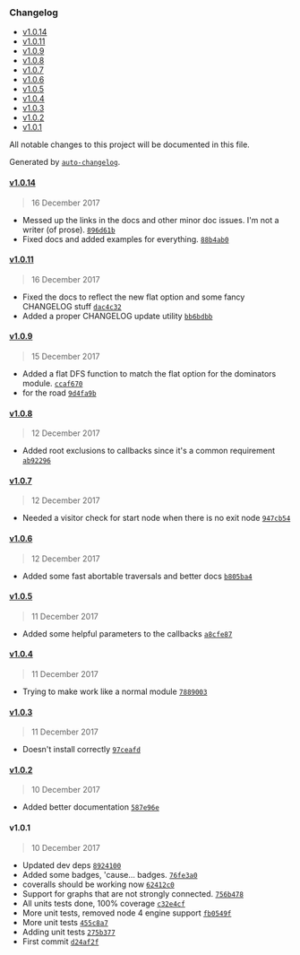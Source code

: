 <!-- START doctoc generated TOC please keep comment here to allow auto update -->
<!-- DON'T EDIT THIS SECTION, INSTEAD RE-RUN doctoc TO UPDATE -->
### Changelog

- [v1.0.14](#v1014)
- [v1.0.11](#v1011)
- [v1.0.9](#v109)
- [v1.0.8](#v108)
- [v1.0.7](#v107)
- [v1.0.6](#v106)
- [v1.0.5](#v105)
- [v1.0.4](#v104)
- [v1.0.3](#v103)
- [v1.0.2](#v102)
- [v1.0.1](#v101)

<!-- END doctoc generated TOC please keep comment here to allow auto update -->
All notable changes to this project will be documented in this file.

Generated by [`auto-changelog`](https://github.com/CookPete/auto-changelog).

#### [v1.0.14](https://github.com/julianjensen/traversals/compare/v1.0.11...v1.0.14)
> 16 December 2017
- Messed up the links in the docs and other minor doc issues. I&#x27;m not a writer (of prose). [`896d61b`](https://github.com/julianjensen/traversals/commit/896d61bfd9d6c0fa958aaab6ac2f75ee5d0d581e)
- Fixed docs and added examples for everything. [`88b4ab0`](https://github.com/julianjensen/traversals/commit/88b4ab06fdb8e07bbcc6c996a73a700530de74fe)

#### [v1.0.11](https://github.com/julianjensen/traversals/compare/v1.0.9...v1.0.11)
> 16 December 2017
- Fixed the docs to reflect the new flat option and some fancy CHANGELOG stuff [`dac4c32`](https://github.com/julianjensen/traversals/commit/dac4c322462d567a3bf1792d773ffe577426654b)
- Added a proper CHANGELOG update utility [`bb6bdbb`](https://github.com/julianjensen/traversals/commit/bb6bdbb150fe957e5c1bb7caf905d28efe388b61)

#### [v1.0.9](https://github.com/julianjensen/traversals/compare/v1.0.8...v1.0.9)
> 15 December 2017
- Added a flat DFS function to match the flat option for the dominators module. [`ccaf670`](https://github.com/julianjensen/traversals/commit/ccaf670bb2e9bceb9d8cb6f1b220436baa1f9795)
- for the road [`9d4fa9b`](https://github.com/julianjensen/traversals/commit/9d4fa9bdd89b3970fa247ae5377291d6450bf897)

#### [v1.0.8](https://github.com/julianjensen/traversals/compare/v1.0.7...v1.0.8)
> 12 December 2017
- Added root exclusions to callbacks since it&#x27;s a common requirement [`ab92296`](https://github.com/julianjensen/traversals/commit/ab922963d4b24a4446299f011265ac9ff37dcaae)

#### [v1.0.7](https://github.com/julianjensen/traversals/compare/v1.0.6...v1.0.7)
> 12 December 2017
- Needed a visitor check for start node when there is no exit node [`947cb54`](https://github.com/julianjensen/traversals/commit/947cb5431379c4b40a29110a1863ab4ad6ed36c4)

#### [v1.0.6](https://github.com/julianjensen/traversals/compare/v1.0.5...v1.0.6)
> 12 December 2017
- Added some fast abortable traversals and better docs [`b805ba4`](https://github.com/julianjensen/traversals/commit/b805ba416992d39c43d0a6ae9a46fc897eec58c5)

#### [v1.0.5](https://github.com/julianjensen/traversals/compare/v1.0.4...v1.0.5)
> 11 December 2017
- Added some helpful parameters to the callbacks [`a8cfe87`](https://github.com/julianjensen/traversals/commit/a8cfe87c48b527c8be74609a2e3f5a20f05206ee)

#### [v1.0.4](https://github.com/julianjensen/traversals/compare/v1.0.3...v1.0.4)
> 11 December 2017
- Trying to make work like a normal module [`7889003`](https://github.com/julianjensen/traversals/commit/7889003f1dd74e03e15ccac04557b9959badef86)

#### [v1.0.3](https://github.com/julianjensen/traversals/compare/v1.0.2...v1.0.3)
> 11 December 2017
- Doesn&#x27;t install correctly [`97ceafd`](https://github.com/julianjensen/traversals/commit/97ceafd821f99ca1e0e492f9a5644536f0abbe06)

#### [v1.0.2](https://github.com/julianjensen/traversals/compare/v1.0.1...v1.0.2)
> 10 December 2017
- Added better documentation [`587e96e`](https://github.com/julianjensen/traversals/commit/587e96e0ef1b02d1460b7a67c6dee83fdd51cb38)

#### v1.0.1
> 10 December 2017
- Updated dev deps [`8924100`](https://github.com/julianjensen/traversals/commit/89241002874e5da2f45b62bd0996bedc2fdbb109)
- Added some badges, &#x27;cause... badges. [`76fe3a0`](https://github.com/julianjensen/traversals/commit/76fe3a022a78ddc8116e1a3a4d9380e1f422c4de)
- coveralls should be working now [`62412c0`](https://github.com/julianjensen/traversals/commit/62412c0b6ec537354befa4ddfe6b2212191dae25)
- Support for graphs that are not strongly connected. [`756b478`](https://github.com/julianjensen/traversals/commit/756b4780cb6b3610c983c3f7e140d78bd5d80075)
- All units tests done, 100% coverage [`c32e4cf`](https://github.com/julianjensen/traversals/commit/c32e4cf5e31936d2119e8776e8053dd10b836be1)
- More unit tests, removed node 4 engine support [`fb0549f`](https://github.com/julianjensen/traversals/commit/fb0549fecaa90b49b5639c480fa4b727304d7dd0)
- More unit tests [`455c8a7`](https://github.com/julianjensen/traversals/commit/455c8a7a2815b5738a2fe67346cd6f28f11cdffe)
- Adding unit tests [`275b377`](https://github.com/julianjensen/traversals/commit/275b377e02e841752ec0c90f33899c217a2eed68)
- First commit [`d24af2f`](https://github.com/julianjensen/traversals/commit/d24af2f5907b81a9712a26c2dcc4f0862cc1a3ed)

